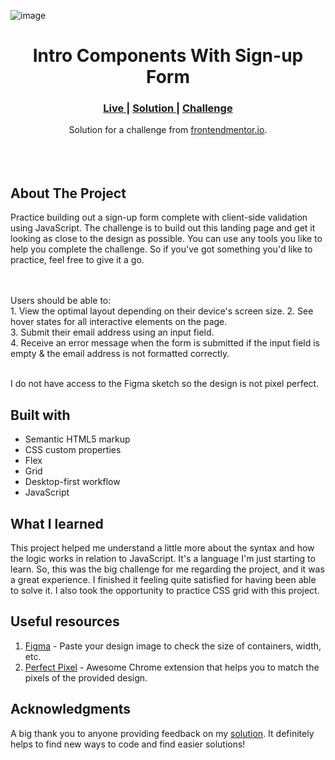 ![image](https://github.com/christiancordeiro/intro-component-with-sign-up-form-frontendmentor/assets/116993834/e9c4b138-312d-4d18-bdc5-29b9469f1b7c)

<h1 align="center">Intro Components With Sign-up Form</h1>

<div align="center">
  <h3>
    <a href="https://christiancordeiro.github.io/intro-component-with-sign-up-form-frontendmentor/" color="white">
      Live
    </a>
    <span> | </span>
    <a href="https://www.frontendmentor.io/solutions/practicing-javascript-form-mDquTX4GhR">
      Solution
    </a>
   <span> | </span>
    <a href="https://www.frontendmentor.io/challenges/intro-component-with-signup-form-5cf91bd49edda32581d28fd1">
      Challenge
    </a>
  </h3>
</div>
<div align="center">
   Solution for a challenge from  <a href="https://www.frontendmentor.io/challenges/pricing-component-with-toggle-8vPwRMIC" target="_blank">frontendmentor.io</a>.
</div>
<br>
<br>
<br>

## About The Project
Practice building out a sign-up form complete with client-side validation using JavaScript.
The challenge is to build out this landing page and get it looking as close to the design as possible.
You can use any tools you like to help you complete the challenge. So if you've got something you'd like to practice, feel free to give it a go.

<br><br>Users should be able to:
<br>1. View the optimal layout depending on their device's screen size.
2. See hover states for all interactive elements on the page.
<br>
3. Submit their email address using an input field.
<br>
4. Receive an error message when the form is submitted if the input field is empty & the email address is not formatted correctly.
<br>
<br> <p>I do not have access to the Figma sketch so the design is not pixel perfect.</p>




## Built with 

- Semantic HTML5 markup
- CSS custom properties
- Flex
- Grid
- Desktop-first workflow
- JavaScript

## What I learned

This project helped me understand a little more about the syntax and how the logic works in relation to JavaScript. It's a language I'm just starting to learn. So, this was the big challenge for me regarding the project, and it was a great experience. I finished it feeling quite satisfied for having been able to solve it. I also took the opportunity to practice CSS grid with this project.

## Useful resources

1. <a href="https://www.figma.com/">Figma</a> - Paste your design image to check the size of containers, width, etc.
2. <a href="https://chrome.google.com/webstore/detail/perfectpixel-by-welldonec/dkaagdgjmgdmbnecmcefdhjekcoceebi">Perfect Pixel</a> - Awesome Chrome extension that helps you to match the pixels of the provided design.



## Acknowledgments

A big thank you to anyone providing feedback on my <a href="https://www.frontendmentor.io/solutions/practicing-javascript-form-mDquTX4GhR">solution</a>. It definitely helps to find new ways to code and find easier solutions! 
